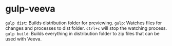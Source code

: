 # gulp-veeva #

`gulp dist`: Builds distribution folder for previewing.
`gulp`: Watches files for changes and processes to dist folder. `ctrl+c` will stop the watching process.
`gulp build`: Builds everything in distribution folder to zip files that can be used with Veeva.